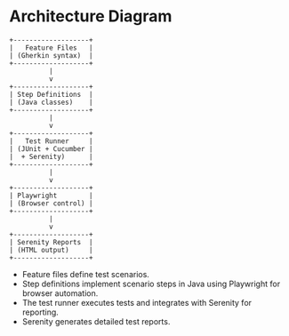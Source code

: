 # Architecture Diagram

```
+-------------------+
|   Feature Files   |
| (Gherkin syntax)  |
+-------------------+
          |
          v
+-------------------+
| Step Definitions  |
| (Java classes)    |
+-------------------+
          |
          v
+-------------------+
|   Test Runner     |
| (JUnit + Cucumber |
|  + Serenity)      |
+-------------------+
          |
          v
+-------------------+
| Playwright        |
| (Browser control) |
+-------------------+
          |
          v
+-------------------+
| Serenity Reports  |
| (HTML output)     |
+-------------------+
```

- Feature files define test scenarios.
- Step definitions implement scenario steps in Java using Playwright for browser automation.
- The test runner executes tests and integrates with Serenity for reporting.
- Serenity generates detailed test reports.

